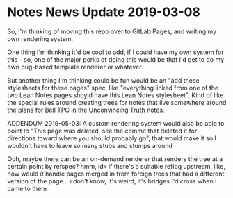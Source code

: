 # Notes News Update 2019-03-08

So, I'm thinking of moving this repo over to GitLab Pages, and writing my own rendering system.

One thing I'm thinking it'd be cool to add, if I could have my own system for this - so, one of the major perks of doing this would be that I'd get to do my own pug-based template renderer or whatever.

But another thing I'm thinking could be fun would be an "add these stylesheets for these pages" spec, like "everything linked from one of the two Lean Notes pages shoyld have this Lean Notes stylesheet". Kind of like the special rules around creating trees for notes that live somewhere around the plans for Bell TPC in the Unconvincing Truth notes.

ADDENDUM 2019-05-03: A custom rendering system would also be able to point to "This page was deleted, see the commit that deleted it for directions toward where you should probably go", that would make it so I wouldn't have to leave so many stubs and stumps around

Ooh, maybe there can be an on-demand renderer that renders the tree at a certain point by refspec? hmm, idk if there's a suitable reflog upstream, like, how would it handle pages merged in from foreign trees that had a different version of the page... i don't know, it's weird, it's bridges I'd cross when I came to them

